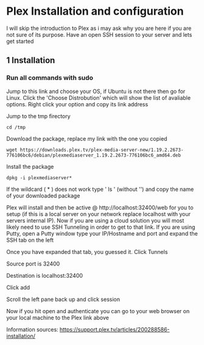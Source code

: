 # Plex Installation and configuration 

I will skip the introduction to Plex as i may ask why you are here if you are not sure of its purpose. Have an open SSH session to your server and lets get started

## 1 Installation
### Run all commands with sudo

Jump to this link and choose your OS, if Ubuntu is not there then go for Linux. Click the 'Choose Distrobution' which will show the list of avaliable options. Right click your option and copy its link address

Jump to the tmp firectory
```
cd /tmp
```

Download the package, replace my link with the one you copied
```
wget https://downloads.plex.tv/plex-media-server-new/1.19.2.2673-776106bc6/debian/plexmediaserver_1.19.2.2673-776106bc6_amd64.deb
```

Install the package
```
dpkg -i plexmediaserver*
```
If the wildcard ( * ) does not work type ' ls ' (without '') and copy the name of your downloaded package

Plex will install and then be active @ http://localhost:32400/web for you to setup (if this is a local server on your network replace localhost with your servers internal IP). Now if you are using a cloud solution you will most likely need to use SSH Tunneling in order to get to that link. If you are using Putty, open a Putty window type your IP/Hostname and port and expand the SSH tab on the left

Once you have expanded that tab, you guessed it. Click Tunnels 

Source port is 32400

Destination is localhost:32400

Click add

Scroll the left pane back up and click session

Now if you hit open and authenticate you can go to your web browser on your local machine to the Plex link above

Information sources: https://support.plex.tv/articles/200288586-installation/
